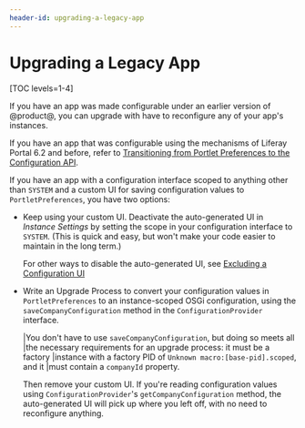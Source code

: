 ```yaml
---
header-id: upgrading-a-legacy-app
---
```


# Upgrading a Legacy App

[TOC levels=1-4]

If you have an app was made configurable under an earlier version of @product@,
you can upgrade with have to reconfigure any of your app's instances.

If you have an app that was configurable using the mechanisms of Liferay Portal
6.2 and before, refer to 
[Transitioning from Portlet Preferences to the Configuration API](/develop/tutorials/-/knowledge_base/7-0/transitioning-from-portlet-preferences-to-the-configuration-api).

If you have an app with a configuration interface scoped to anything other than
`SYSTEM` and a custom UI for saving configuration values to
`PortletPreferences`, you have two options:

-   Keep using your custom UI. Deactivate the auto-generated UI in *Instance
    Settings* by setting the scope in your configuration interface to `SYSTEM`.
    (This is quick and easy, but won't make your code easier to maintain in the
    long term.)

    For other ways to disable the auto-generated UI, see
    [Excluding a Configuration UI](/docs/7-2/frameworks/-/knowledge_base/f/customizing-the-configuration-user-interface#exluding-a-configuration-ui)

-   Write an Upgrade Process to convert your configuration values in
    `PortletPreferences` to an instance-scoped OSGi configuration, using the
    `saveCompanyConfiguration` method in the `ConfigurationProvider` interface.

    |You don't have to use `saveCompanyConfiguration`, but doing so meets all
    |the necessary requirements for an upgrade process: it must be a factory
    |instance with a factory PID of `Unknown macro:[base-pid].scoped`, and it
    |must contain a `companyId` property.

    Then remove your custom UI. If you're reading configuration values
    using `ConfigurationProvider`'s `getCompanyConfiguration` method, the
    auto-generated UI will pick up where you left off, with no need to
    reconfigure anything.
